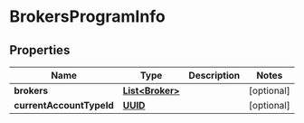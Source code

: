 
# BrokersProgramInfo

## Properties
Name | Type | Description | Notes
------------ | ------------- | ------------- | -------------
**brokers** | [**List&lt;Broker&gt;**](Broker.md) |  |  [optional]
**currentAccountTypeId** | [**UUID**](UUID.md) |  |  [optional]



